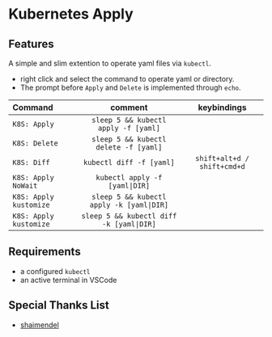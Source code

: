 # Kubernetes Apply

## Features

A simple and slim extention to operate yaml files via `kubectl`.
- right click and select the command to operate yaml or directory. 
- The prompt before `Apply` and `Delete` is implemented through `echo`. 

| Command | comment | keybindings |
| :--- | :---: | :---: |
| `K8S: Apply` | `sleep 5 && kubectl apply -f [yaml]` |  |
| `K8S: Delete` | `sleep 5 && kubectl delete -f [yaml]` |  |
| `K8S: Diff` | `kubectl diff -f [yaml]` | `shift+alt+d / shift+cmd+d` |
| `K8S: Apply NoWait` | `kubectl apply -f [yaml\|DIR]` |  |
| `K8S: Apply kustomize` | `sleep 5 && kubectl apply -k [yaml\|DIR]` |  |
| `K8S: Apply kustomize` | `sleep 5 && kubectl diff -k [yaml\|DIR]` |  |

## Requirements

- a configured `kubectl`
- an active terminal in VSCode

## Special Thanks List
- [shaimendel](https://github.com/shaimendel/vscode-plugin-cicd-github-actions)
